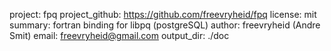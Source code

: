 project: fpq
project_github: https://github.com/freevryheid/fpq
license: mit
summary: fortran binding for libpq (postgreSQL)
author: freevryheid (Andre Smit)
email: freevryheid@gmail.com
output_dir: ./doc

